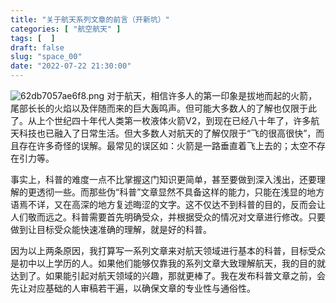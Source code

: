 ```yaml
---
title: "关于航天系列文章的前言（开新坑）"
categories: [ "航空航天" ]
tags: [  ]
draft: false
slug: "space_00"
date: "2022-07-22 21:30:00"
---
```


![62db7057ae6f8.png][1]
对于航天，相信许多人的第一印象是拔地而起的火箭，尾部长长的火焰以及伴随而来的巨大轰鸣声。但可能大多数人的了解也仅限于此了。从上个世纪四十年代人类第一枚液体火箭V2，到现在已经八十年了，许多航天科技也已融入了日常生活。但大多数人对航天的了解仅限于“飞的很高很快”，而且存在许多奇怪的误解。最常见的误区如：火箭是一路垂直着飞上去的；太空不存在引力等。

事实上，科普的难度一点不比掌握这门知识更简单，甚至要做到深入浅出，还要理解的更透彻一些。而那些伪“科普”文章显然不具备这样的能力，只能在浅显的地方语焉不详，又在高深的地方复述晦涩的文字。这不仅达不到科普的目的，反而会让人们敬而远之。科普需要首先明确受众，并根据受众的情况对文章进行修改。只要做到让目标受众能快速准确的理解，就是好的科普。

因为以上两条原因，我打算写一系列文章来对航天领域进行基本的科普，目标受众是初中以上学历的人。如果他们能够仅靠我的系列文章大致理解航天，我的目的就达到了。如果能引起对航天领域的兴趣，那就更棒了。我在发布科普文章之前，会先让对应基础的人审稿若干遍，以确保文章的专业性与通俗性。

[1]: https://img-tama-guru.oss-cn-hongkong.aliyuncs.com/2022/10/15/634a5d761841f.jpg
